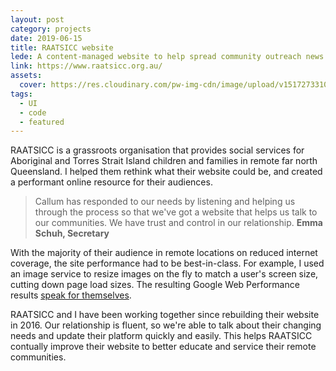 ```yaml
---
layout: post
category: projects
date: 2019-06-15
title: RAATSICC website
lede: A content-managed website to help spread community outreach news and education.
link: https://www.raatsicc.org.au/
assets: 
  cover: https://res.cloudinary.com/pw-img-cdn/image/upload/v1517273310/okok/raatsicc-desktop-hero.jpg
tags: 
  - UI
  - code
  - featured
---
```


<!-- heroRatio: 1872/2880 -->

RAATSICC is a grassroots organisation that provides social services for Aboriginal and Torres Strait Island children and families in remote far north Queensland. I helped them rethink what their website could be, and created a performant online resource for their audiences.

> Callum has responded to our needs by listening and helping us through the process so that we've got a website that helps us talk to our communities. We have trust and control in our relationship. **Emma Schuh, Secretary**

<Media ratio="1289/2880" image="https://res.cloudinary.com/pw-img-cdn/image/upload/v1522320481/okok/raatsicc-mobile-screens-dark.png" />

With the majority of their audience in remote locations on reduced internet coverage, the site performance had to be best-in-class. For example, I used an image service to resize images on the fly to match a user's screen size, cutting down page load sizes. The resulting Google Web Performance results [speak for themselves](https://lighthouse-dot-webdotdevsite.appspot.com/lh/html?url=https://www.raatsicc.org.au).

<MediaVideo ratio="540/779" frame src="287001742" />

RAATSICC and I have been working together since rebuilding their website in 2016. Our relationship is fluent, so we're able to talk about their changing needs and update their platform quickly and easily. This helps RAATSICC contually improve their website to better educate and service their remote communities.

<PostButton link="https://raatsicc.org.au" label="Visit RAATSICC" />

<script>
import Media from "../../src/components/Media";
import MediaVideo from "../../src/components/MediaVideo";
import PostButton from "../../src/components/PostButton";
export default {
  components: {
    Media,
    MediaVideo,
    PostButton,
  }
}
</script>
